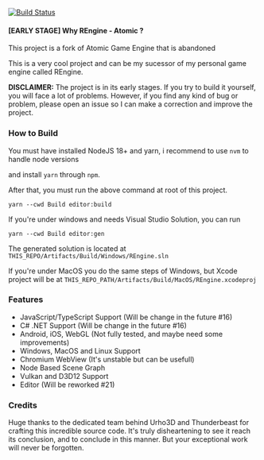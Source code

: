 
[![Build Status](https://github.com/rbnpontes/REngine-Atomic/actions/workflows/main.yml/badge.svg?event=push)](https://github.com/rbnpontes/REngine-Atomic/actions/workflows/main.yml)

#### [EARLY STAGE] Why REngine - Atomic ?

  

This project is a fork of Atomic Game Engine that is abandoned

This is a very cool project and can be my sucessor of my personal game engine called REngine.

**DISCLAIMER:** The project is in its early stages. If you try to build it yourself, you will face a lot of problems. However, if you find any kind of bug or problem, please open an issue so I can make a correction and improve the project.

### How to Build

You must have installed NodeJS 18+ and yarn, i recommend to use `nvm` to handle node versions

and install `yarn` through `npm`.


After that, you must run the above command at root of this project.

`yarn --cwd Build editor:build`

If you're under windows and needs Visual Studio Solution, you can run

`yarn --cwd Build editor:gen`

The generated solution is located at `THIS_REPO/Artifacts/Build/Windows/REngine.sln`

If you're under MacOS you do the same steps of Windows, but Xcode project will be at `THIS_REPO_PATH/Artifacts/Build/MacOS/REngine.xcodeproj`

### Features

- JavaScript/TypeScript Support (Will be change in the future #16)
- C# .NET Support (Will be change in the future #16)
- Android, iOS, WebGL (Not fully tested, and maybe need some improvements)
- Windows, MacOS and Linux Support
- Chromium WebView (It's unstable but can be usefull)
- Node Based Scene Graph
- Vulkan and D3D12 Support
- Editor (Will be reworked #21)

### Credits

Huge thanks to the dedicated team behind Urho3D and Thunderbeast for crafting this incredible source code. It's truly disheartening to see it reach its conclusion, and to conclude in this manner. But your exceptional work will never be forgotten.